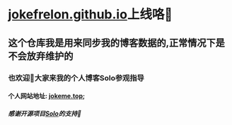 
# [jokefrelon.github.io](https://jokefrelon.github.io)上线咯🎊

## 这个仓库我是用来同步我的博客数据的,正常情况下是不会放弃维护的

### 也欢迎🎈大家来我的个人博客Solo参观指导

#### 个人网站地址: [jokeme.top](https://jokeme.top);

##### 感谢开源项目[Solo](https://solo.b3log.org)的支持🎉
